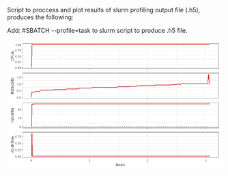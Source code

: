 Script to proccess and plot results of slurm profiling output file (.h5), produces the following:

Add: #SBATCH --profile=task to slurm script to produce .h5 file.

![](/plot.jpeg)

